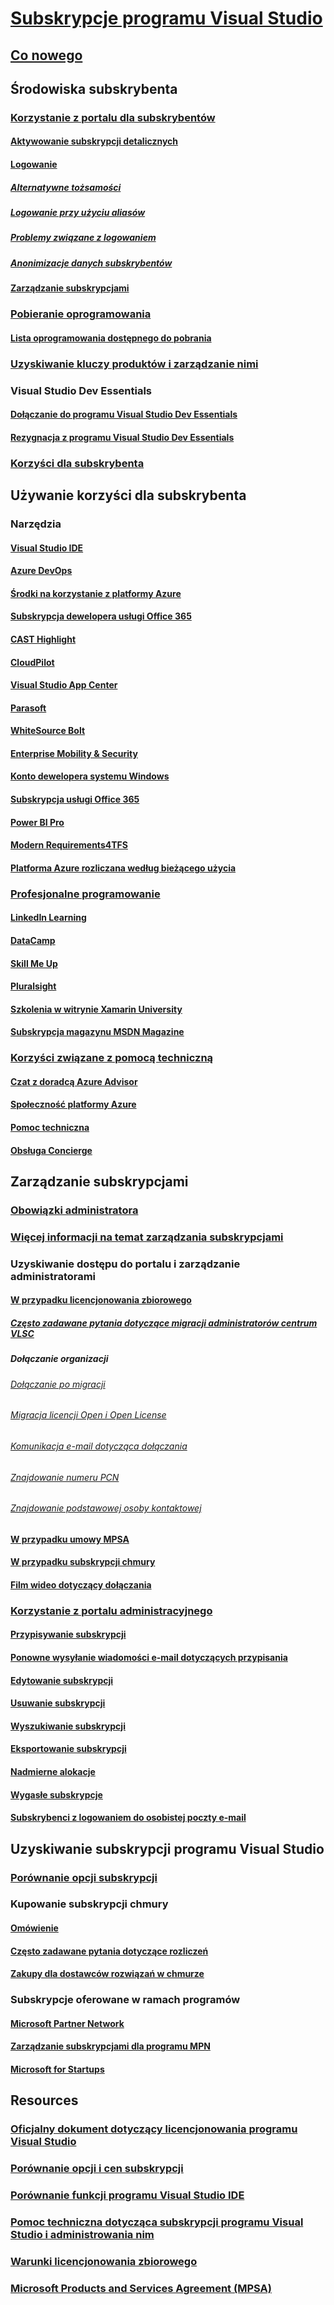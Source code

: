# [Subskrypcje programu Visual Studio](index.md)
## [Co nowego](whats-new-in-subscriptions.md)
## Środowiska subskrybenta
### [Korzystanie z portalu dla subskrybentów](using-the-subscriber-portal.md)
#### [Aktywowanie subskrypcji detalicznych](activate-store-subscriptions.md)
#### [Logowanie](signing-in.md)
##### [Alternatywne tożsamości](vs-alternate-identity.md)
##### [Logowanie przy użyciu aliasów](aliasing.md)
##### [Problemy związane z logowaniem](sign-in-issues.md)
##### [Anonimizacje danych subskrybentów](anonymization.md)
#### [Zarządzanie subskrypcjami](manage-vs-subscriptions.md)
### [Pobieranie oprogramowania](subscriber-downloads.md)
#### [Lista oprogramowania dostępnego do pobrania](software-download-list.md)
### [Uzyskiwanie kluczy produktów i zarządzanie nimi](product-keys.md)
### Visual Studio Dev Essentials
#### [Dołączanie do programu Visual Studio Dev Essentials](join-dev-essentials.md)
#### [Rezygnacja z programu Visual Studio Dev Essentials](leave-vsde.md)
### [Korzyści dla subskrybenta](subscriber-benefits.md)
## Używanie korzyści dla subskrybenta
### Narzędzia
#### [Visual Studio IDE ](vs-ide-benefit.md)
#### [Azure DevOps](vs-azure-devops.md)
#### [Środki na korzystanie z platformy Azure](vs-azure.md)
#### [Subskrypcja dewelopera usługi Office 365](vs-office-dev.md)
#### [CAST Highlight](vs-cast.md)
#### [CloudPilot](vs-cloudpilot.md)
#### [Visual Studio App Center](vs-visual-studio-app-center.md)
#### [Parasoft ](vs-parasoft.md)
#### [WhiteSource Bolt](vs-whitesource.md)
#### [Enterprise Mobility & Security](vs-ems.md)
#### [Konto dewelopera systemu Windows](vs-windows-dev.md)
#### [Subskrypcja usługi Office 365](vs-office365.md)
#### [Power BI Pro ](vs-pbi.md)
#### [Modern Requirements4TFS](vs-modernreq.md)
#### [Platforma Azure rozliczana według bieżącego użycia](vs-azure-payg.md)
### [Profesjonalne programowanie](professional-development.md)
#### [LinkedIn Learning](vs-linkedin-learning.md)
#### [DataCamp](vs-datacamp.md)
#### [Skill Me Up](vs-opsgility.md)
#### [Pluralsight](vs-pluralsight.md)
#### [Szkolenia w witrynie Xamarin University](vs-xamarin.md)
#### [Subskrypcja magazynu MSDN Magazine](vs-msdn.md)
### [Korzyści związane z pomocą techniczną](technical-support.md)
#### [Czat z doradcą Azure Advisor](vs-azure-advisory-chat.md)
#### [Społeczność platformy Azure](vs-azure-community.md)
#### [Pomoc techniczna](vs-tech-support.md)
#### [Obsługa Concierge](vs-concierge-chat.md)
## Zarządzanie subskrypcjami
### [Obowiązki administratora](admin-responsibilities.md)
### [Więcej informacji na temat zarządzania subskrypcjami](subscription-management-info.md)
### Uzyskiwanie dostępu do portalu i zarządzanie administratorami
#### [W przypadku licencjonowania zbiorowego](volume-license-admins.md)
##### [Często zadawane pytania dotyczące migracji administratorów centrum VLSC](vlsc-admin-faq.md)
##### Dołączanie organizacji
###### [Dołączanie po migracji](post-migration-onboarding.md)
###### [Migracja licencji Open i Open License](open-migration.md)
###### [Komunikacja e-mail dotycząca dołączania](volume-license-onboarding-email.md)
###### [Znajdowanie numeru PCN](find-pcn.md)
###### [Znajdowanie podstawowej osoby kontaktowej](find-primary-contact.md)
#### [W przypadku umowy MPSA](mpsa.md)
#### [W przypadku subskrypcji chmury](cloud-admin.md)
#### [Film wideo dotyczący dołączania](https://youtu.be/plSu6fpi7UI)
### [Korzystanie z portalu administracyjnego](using-admin-portal.md)
#### [Przypisywanie subskrypcji](assign-license.md)
#### [Ponowne wysyłanie wiadomości e-mail dotyczących przypisania](resend-assignment-email.md)
#### [Edytowanie subskrypcji](edit-license.md)
#### [Usuwanie subskrypcji](delete-license.md)
#### [Wyszukiwanie subskrypcji](search-license.md)
#### [Eksportowanie subskrypcji](exporting-subscriptions.md)
#### [Nadmierne alokacje](handle-overclaimed-license.md)
#### [Wygasłe subskrypcje](handle-expired-license.md)
#### [Subskrybenci z logowaniem do osobistej poczty e-mail](personal-email-sign-ins.md)
## Uzyskiwanie subskrypcji programu Visual Studio
### [Porównanie opcji subskrypcji](https://visualstudio.microsoft.com/vs/pricing)
### Kupowanie subskrypcji chmury
#### [Omówienie](vscloud-overview.md)
#### [Często zadawane pytania dotyczące rozliczeń](vscloud-billing-faq.md)
#### [Zakupy dla dostawców rozwiązań w chmurze](vscloud-csp.md)
### Subskrypcje oferowane w ramach programów
#### [Microsoft Partner Network](program-mpn.md)
#### [Zarządzanie subskrypcjami dla programu MPN](manage-mpn-subscriptions.md)
#### [Microsoft for Startups](program-startups.md)
## Resources
### [Oficjalny dokument dotyczący licencjonowania programu Visual Studio](http://aka.ms/vslicensing)
### [Porównanie opcji i cen subskrypcji](https://visualstudio.microsoft.com/vs/pricing)
### [Porównanie funkcji programu Visual Studio IDE](https://visualstudio.microsoft.com/vs/compare)
### [Pomoc techniczna dotycząca subskrypcji programu Visual Studio i administrowania nim](https://visualstudio.microsoft.com/support/support-overview-vs)
### [Warunki licencjonowania zbiorowego](https://www.microsoft.com/en-us/licensing/product-licensing/products.aspx)
### [Microsoft Products and Services Agreement (MPSA)](https://www.microsoft.com/en-us/licensing/mpsa/default.aspx)
